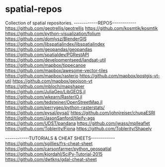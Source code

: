 # spatial-repos
Collection of spatial repositories.
------------REPOS------------
https://github.com/geotrellis/geotrellis
https://github.com/kosmtik/kosmtik
https://github.com/python-visualization/folium
https://github.com/domlysz/BlenderGIS
https://github.com/libspatialindex/libspatialindex
https://github.com/geopandas/geopandas
https://github.com/spatialdev/PGRestAPI
https://github.com/developmentseed/landsat-util
https://github.com/mapbox/tippecanoe
https://github.com/mapbox/awesome-vector-tiles
https://github.com/mapbox/rasterio
https://github.com/mapbox/postgis-vt-util
https://github.com/mapbox/geojson-vt
https://github.com/mbloch/mapshaper
https://github.com/JuliaGeo/LibGEOS.jl
https://github.com/wkearn/RasterIO.jl
https://github.com/tedsteiner/OpenStreetMap.jl
https://github.com/perrygeo/python-rasterstats/
https://github.com/pysal/pysal/
https://github.com/johnjreiser/chupaESRI
https://github.com/JasonSanford/tileify-ags
https://github.com/UDST/pandana
https://github.com/jwass/mplleaflet
https://github.com/Toblerity/Fiona
https://github.com/Toblerity/Shapely

------------TUTORIALS & CHEAT SHEETS------------
https://github.com/sgillies/frs-cheat-sheet
https://github.com/carsonfarmer/python_geospatial
https://github.com/kjordahl/SciPy-Tutorial-2015
https://github.com/dwtkns/gdal-cheat-sheet

